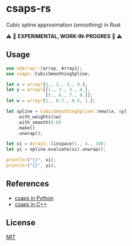 # csaps-rs

Cubic spline approximation (smoothing) in Rust

:warning: :construction: **EXPERIMENTAL, WORK-IN-PROGRES** :construction:  :warning:

## Usage

```rust
use ndarray::{array, Array1};
use csaps::CubicSmoothingSpline;

let x = array![1., 2., 3., 4.];
let y = array![[1., 2., 3., 4.], 
               [5., 6., 7., 8.]];
let w = array![1., 0.7., 0.5, 1.];

let spline = CubicSmoothingSpline::new(&x, &y)
    .with_weights(&w)
    .with_smooth(0.8)
    .make()
    .unwrap();

let xi = Array1::linspace(1., 4., 10);
let yi = spline.evaluate(xi).unwrap();

println!("{}", xi);
println!("{}", yi);
```

## References

- [csaps in Python](https://github.com/espdev/csaps)
- [csaps in C++](https://github.com/espdev/csaps-cpp)

## License

[MIT](https://choosealicense.com/licenses/mit/)
